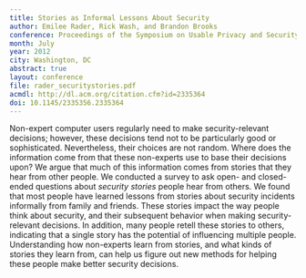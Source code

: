 ```yaml
---
title: Stories as Informal Lessons About Security
author: Emilee Rader, Rick Wash, and Brandon Brooks
conference: Proceedings of the Symposium on Usable Privacy and Security (SOUPS)
month: July
year: 2012
city: Washington, DC
abstract: true
layout: conference
file: rader_securitystories.pdf
acmdl: http://dl.acm.org/citation.cfm?id=2335364
doi: 10.1145/2335356.2335364
---
```


Non-expert computer users regularly need to make security-relevant decisions; however, these decisions tend not to be
particularly good or sophisticated.  Nevertheless, their choices are not random.  Where does the information come from
that these non-experts use to base their decisions upon? We argue that much of this information comes from stories that
they hear from other people. We conducted a survey to ask open- and closed- ended questions about *security stories* 
people hear from others. We found that most people have learned lessons from stories about security incidents
informally from family and friends.  These stories impact the way people think about security, and their subsequent
behavior when making security-relevant decisions. In addition, many people retell these stories to others, indicating
that a single story has the potential of influencing multiple people. Understanding how non-experts learn from stories,
and what kinds of stories they learn from, can help us figure out new methods for helping these people make better
security decisions.



